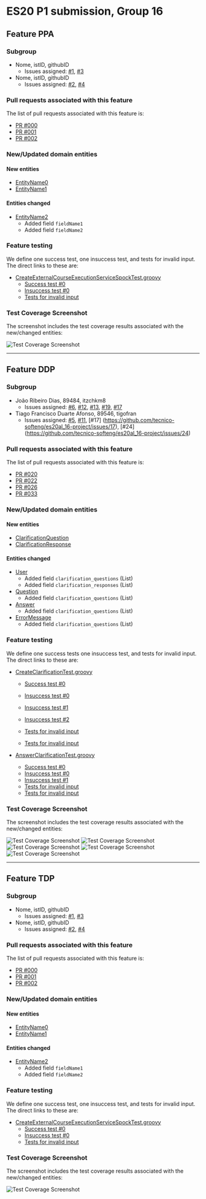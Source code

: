 # ES20 P1 submission, Group 16

## Feature PPA

### Subgroup
 - Nome, istID, githubID
   + Issues assigned: [#1](https://github.com), [#3](https://github.com)
 - Nome, istID, githubID
   + Issues assigned: [#2](https://github.com), [#4](https://github.com)
 
### Pull requests associated with this feature

The list of pull requests associated with this feature is:

 - [PR #000](https://github.com)
 - [PR #001](https://github.com)
 - [PR #002](https://github.com)


### New/Updated domain entities

#### New entities
 - [EntityName0](https://github.com)
 - [EntityName1](https://github.com)

#### Entities changed
 - [EntityName2](https://github.com)
   + Added field `fieldName1`
   + Added field `fieldName2`
 
### Feature testing

We define one success test, one insuccess test, and tests for invalid input. The direct links to these are:

 - [CreateExternalCourseExecutionServiceSpockTest.groovy](https://github.com/socialsoftware/quizzes-tutor/blob/31ba9bd5f5ddcbab61f1c4b2daca7331ad099f98/backend/src/test/groovy/pt/ulisboa/tecnico/socialsoftware/tutor/administration/service/CreateExternalCourseExecutionServiceSpockTest.groovy)
    + [Success test #0](https://github.com/socialsoftware/quizzes-tutor/blob/31ba9bd5f5ddcbab61f1c4b2daca7331ad099f98/backend/src/test/groovy/pt/ulisboa/tecnico/socialsoftware/tutor/administration/service/CreateExternalCourseExecutionServiceSpockTest.groovy#L39)
    + [Insuccess test #0](https://github.com/socialsoftware/quizzes-tutor/blob/31ba9bd5f5ddcbab61f1c4b2daca7331ad099f98/backend/src/test/groovy/pt/ulisboa/tecnico/socialsoftware/tutor/administration/service/CreateExternalCourseExecutionServiceSpockTest.groovy#L104)
    + [Tests for invalid input](https://github.com/socialsoftware/quizzes-tutor/blob/31ba9bd5f5ddcbab61f1c4b2daca7331ad099f98/backend/src/test/groovy/pt/ulisboa/tecnico/socialsoftware/tutor/administration/service/CreateExternalCourseExecutionServiceSpockTest.groovy#L145)


### Test Coverage Screenshot

The screenshot includes the test coverage results associated with the new/changed entities:

![Test Coverage Screenshot](https://web.tecnico.ulisboa.pt/~joaofernandoferreira/1920/ES/coverage_ex1.png)

---

## Feature DDP

### Subgroup
 - João Ribeiro Dias, 89484, itzchkm8
   + Issues assigned: [#6](https://github.com/tecnico-softeng/es20al_16-project/issues/6), [#12](https://github.com/tecnico-softeng/es20al_16-project/issues/12), [#13](https://github.com/tecnico-softeng/es20al_16-project/issues/13), [#19](https://github.com/tecnico-softeng/es20al_16-project/issues/19), [#17](https://github.com/tecnico-softeng/es20al_16-project/issues/17)
 - Tiago Francisco Duarte Afonso, 89546, tigofran
   + Issues assigned: [#5](https://github.com/tecnico-softeng/es20al_16-project/issues/5), [#11](https://github.com/tecnico-softeng/es20al_16-project/issues/11), 
[#17] (https://github.com/tecnico-softeng/es20al_16-project/issues/17), 
[#24] (https://github.com/tecnico-softeng/es20al_16-project/issues/24)


### Pull requests associated with this feature

The list of pull requests associated with this feature is:

 - [PR #020](https://github.com/tecnico-softeng/es20al_16-project/pull/20)
 - [PR #022](https://github.com/tecnico-softeng/es20al_16-project/pull/22)
 - [PR #026](https://github.com/tecnico-softeng/es20al_16-project/pull/26)
 - [PR #033](https://github.com/tecnico-softeng/es20al_16-project/pull/33)

### New/Updated domain entities

#### New entities
 - [ClarificationQuestion](https://github.com/tecnico-softeng/es20al_16-project/blob/ddp/backend/src/main/java/pt/ulisboa/tecnico/socialsoftware/tutor/clarification/domain/ClarificationQuestion.java)
 - [ClarificationResponse](https://github.com/tecnico-softeng/es20al_16-project/blob/ddp/backend/src/main/java/pt/ulisboa/tecnico/socialsoftware/tutor/clarification/domain/ClarificationResponse.java)

#### Entities changed
 - [User](https://github.com/tecnico-softeng/es20al_16-project/blob/ddp/backend/src/main/java/pt/ulisboa/tecnico/socialsoftware/tutor/user/User.java)
   + Added field `clarification_questions` (List<ClarificationQuestion>)
   + Added field `clarification_responses` (List<ClarificationResponse>)
 - [Question](https://github.com/tecnico-softeng/es20al_16-project/blob/ddp/backend/src/main/java/pt/ulisboa/tecnico/socialsoftware/tutor/question/domain/Question.java)
   + Added field `clarification_questions` (List<ClarificationQuestion>)
 - [Answer](https://github.com/tecnico-softeng/es20al_16-project/blob/ddp/backend/src/main/java/pt/ulisboa/tecnico/socialsoftware/tutor/answer/domain/QuestionAnswer.java)
   + Added field `clarification_questions` (List<ClarificationQuestion>)
 - [ErrorMessage](https://github.com/tecnico-softeng/es20al_16-project/blob/ddp/backend/src/main/java/pt/ulisboa/tecnico/socialsoftware/tutor/exceptions/ErrorMessage.java)
   + Added field `clarification_questions` (List<ClarificationQuestion>)

 
### Feature testing

We define one success tests one insuccess test, and tests for invalid input. The direct links to these are:

 - [CreateClarificationTest.groovy](https://github.com/tecnico-softeng/es20al_16-project/blob/ddp/backend/src/test/groovy/pt/ulisboa/tecnico/socialsoftware/tutor/clarification/service/CreateClarificationTest.groovy)
    + [Success test #0](https://github.com/tecnico-softeng/es20al_16-project/blob/c69a0bbf8a013a285f3d6959c84a13466e00df26/backend/src/test/groovy/pt/ulisboa/tecnico/socialsoftware/tutor/clarification/service/CreateClarificationTest.groovy#L97)

    + [Insuccess test #0](https://github.com/tecnico-softeng/es20al_16-project/blob/c69a0bbf8a013a285f3d6959c84a13466e00df26/backend/src/test/groovy/pt/ulisboa/tecnico/socialsoftware/tutor/clarification/service/CreateClarificationTest.groovy#L118)
    + [Insuccess test #1](https://github.com/tecnico-softeng/es20al_16-project/blob/c69a0bbf8a013a285f3d6959c84a13466e00df26/backend/src/test/groovy/pt/ulisboa/tecnico/socialsoftware/tutor/clarification/service/CreateClarificationTest.groovy#L133)
    + [Insuccess test #2](https://github.com/tecnico-softeng/es20al_16-project/blob/c69a0bbf8a013a285f3d6959c84a13466e00df26/backend/src/test/groovy/pt/ulisboa/tecnico/socialsoftware/tutor/clarification/service/CreateClarificationTest.groovy#L154)


    + [Tests for invalid input](https://github.com/tecnico-softeng/es20al_16-project/blob/c69a0bbf8a013a285f3d6959c84a13466e00df26/backend/src/test/groovy/pt/ulisboa/tecnico/socialsoftware/tutor/clarification/service/CreateClarificationTest.groovy#L174)
    + [Tests for invalid input](https://github.com/tecnico-softeng/es20al_16-project/blob/c69a0bbf8a013a285f3d6959c84a13466e00df26/backend/src/test/groovy/pt/ulisboa/tecnico/socialsoftware/tutor/clarification/service/CreateClarificationTest.groovy#L200)


 - [AnswerClarificationTest.groovy](https://github.com/tecnico-softeng/es20al_16-project/blob/ddp/backend/src/test/groovy/pt/ulisboa/tecnico/socialsoftware/tutor/clarification/service/AnswerClarificationTest.groovy)
    + [Success test #0](https://github.com/tecnico-softeng/es20al_16-project/blob/c69a0bbf8a013a285f3d6959c84a13466e00df26/backend/src/test/groovy/pt/ulisboa/tecnico/socialsoftware/tutor/clarification/service/AnswerClarificationTest.groovy#L63)
    + [Insuccess test #0](https://github.com/tecnico-softeng/es20al_16-project/blob/c69a0bbf8a013a285f3d6959c84a13466e00df26/backend/src/test/groovy/pt/ulisboa/tecnico/socialsoftware/tutor/clarification/service/AnswerClarificationTest.groovy#L86)
    + [Insuccess test #1](https://github.com/tecnico-softeng/es20al_16-project/blob/c69a0bbf8a013a285f3d6959c84a13466e00df26/backend/src/test/groovy/pt/ulisboa/tecnico/socialsoftware/tutor/clarification/service/AnswerClarificationTest.groovy#L119)
    + [Tests for invalid input](https://github.com/tecnico-softeng/es20al_16-project/blob/c69a0bbf8a013a285f3d6959c84a13466e00df26/backend/src/test/groovy/pt/ulisboa/tecnico/socialsoftware/tutor/clarification/service/AnswerClarificationTest.groovy#L138)
    + [Tests for invalid input](https://github.com/tecnico-softeng/es20al_16-project/blob/c69a0bbf8a013a285f3d6959c84a13466e00df26/backend/src/test/groovy/pt/ulisboa/tecnico/socialsoftware/tutor/clarification/service/AnswerClarificationTest.groovy#L161)

### Test Coverage Screenshot

The screenshot includes the test coverage results associated with the new/changed entities:

![Test Coverage Screenshot](http://web.tecnico.ulisboa.pt/~ist189484/coverageES1/coverage1.png)
![Test Coverage Screenshot](http://web.tecnico.ulisboa.pt/~ist189484/coverageES1/coverage2.png)
![Test Coverage Screenshot](http://web.tecnico.ulisboa.pt/~ist189484/coverageES1/coverage3.png)
![Test Coverage Screenshot](http://web.tecnico.ulisboa.pt/~ist189484/coverageES1/coverage4.png)
![Test Coverage Screenshot](http://web.tecnico.ulisboa.pt/~ist189484/coverageES1/coverage5.png)

---


## Feature TDP

### Subgroup
 - Nome, istID, githubID
   + Issues assigned: [#1](https://github.com), [#3](https://github.com)
 - Nome, istID, githubID
   + Issues assigned: [#2](https://github.com), [#4](https://github.com)
 
### Pull requests associated with this feature

The list of pull requests associated with this feature is:

 - [PR #000](https://github.com)
 - [PR #001](https://github.com)
 - [PR #002](https://github.com)


### New/Updated domain entities

#### New entities
 - [EntityName0](https://github.com)
 - [EntityName1](https://github.com)

#### Entities changed
 - [EntityName2](https://github.com)
   + Added field `fieldName1`
   + Added field `fieldName2`
 
### Feature testing

We define one success test, one insuccess test, and tests for invalid input. The direct links to these are:

 - [CreateExternalCourseExecutionServiceSpockTest.groovy](https://github.com/socialsoftware/quizzes-tutor/blob/31ba9bd5f5ddcbab61f1c4b2daca7331ad099f98/backend/src/test/groovy/pt/ulisboa/tecnico/socialsoftware/tutor/administration/service/CreateExternalCourseExecutionServiceSpockTest.groovy)
    + [Success test #0](https://github.com/socialsoftware/quizzes-tutor/blob/31ba9bd5f5ddcbab61f1c4b2daca7331ad099f98/backend/src/test/groovy/pt/ulisboa/tecnico/socialsoftware/tutor/administration/service/CreateExternalCourseExecutionServiceSpockTest.groovy#L39)
    + [Insuccess test #0](https://github.com/socialsoftware/quizzes-tutor/blob/31ba9bd5f5ddcbab61f1c4b2daca7331ad099f98/backend/src/test/groovy/pt/ulisboa/tecnico/socialsoftware/tutor/administration/service/CreateExternalCourseExecutionServiceSpockTest.groovy#L104)
    + [Tests for invalid input](https://github.com/socialsoftware/quizzes-tutor/blob/31ba9bd5f5ddcbab61f1c4b2daca7331ad099f98/backend/src/test/groovy/pt/ulisboa/tecnico/socialsoftware/tutor/administration/service/CreateExternalCourseExecutionServiceSpockTest.groovy#L145)


### Test Coverage Screenshot

The screenshot includes the test coverage results associated with the new/changed entities:

![Test Coverage Screenshot](https://web.tecnico.ulisboa.pt/~joaofernandoferreira/1920/ES/coverage_ex1.png)

